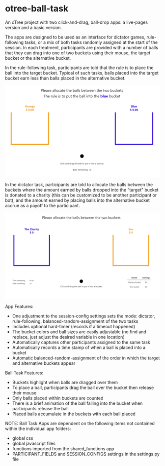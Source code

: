 # otree-ball-task
An oTree project with two click-and-drag, ball-drop apps: a live-pages version and a basic version.

The apps are designed to be used as an interface for dictator games, rule-following tasks, or a mix of both tasks randomly assigned at the start of the session. In each treatment, participants are provided with a number of balls that they can drag into one of two buckets using their mouse, the target bucket or the alternative bucket. 

In the rule-following task, participants are told that the rule is to place the ball into the target bucket. Typical of such tasks, balls placed into the target bucket earn less than balls placed in the alternative bucket.

![ball-drop task set up for dictator game; includes a hard timer](https://github.com/FBagueSampson/otree-ball-task/blob/main/rule-following_ball_task_001.png?raw=true)

In the dictator task, participants are told to allocate the balls between the buckets where the amount earned by balls dropped into the "target" bucket is donated to a charity (this can be customized to be another participant or bot), and the amount earned by placing balls into the alternative bucket accrue as a payoff to the participant.

![ball-drop task set up for dictator game; includes a hard timer](https://github.com/FBagueSampson/otree-ball-task/blob/main/dictator_ball_task_001.png?raw=true)

App Features:
* One adjustment to the session-config settings sets the mode: dictator, rule-following, balanced-random-assignment of the two tasks
* Includes optional hard-timer (records if a timeout happened)
* The bucket colors and ball sizes are easily adjustable (no find and replace, just adjust the desired variable in one location)
* Automatically captures other participants assigned to the same task
* Automatically records a time stamp of when a ball is placed into a bucket
* Automatic balanced-random-assignment of the order in which the target and alternative buckets appear

Ball Task Features:
* Buckets highlight when balls are dragged over them
* To place a ball, participants drag the ball over the bucket then release their mouse
* Only balls placed within buckets are counted
* There is a brief animation of the ball falling into the bucket when participants release the ball
* Placed balls accumulate in the buckets with each ball placed

NOTE:
Ball Task Apps are dependent on the following items not contained within the individual app folders:
* global css
* global javascript files
* functions imported from the shared_functions app
* PARTICIPANT_FIELDS and SESSION_CONFIGS settings in the settings.py file


